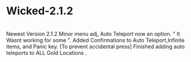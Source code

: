 # Wicked-2.1.2
\
Newest Version 2.1.2
Minor menu adj, 
Auto Teleport now an option. " It Wasnt working for some ".
Added Confirmations to Auto Teleport,Infinite items, and Panic key.
[To prevent accidental press]
Finished adding auto teleports to ALL Gold Locations .
